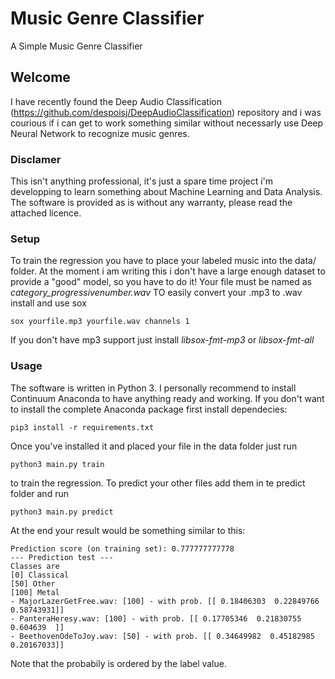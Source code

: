 # Music Genre Classifier
A Simple Music Genre Classifier

## Welcome
I have recently found the Deep Audio Classification (https://github.com/despoisj/DeepAudioClassification) repository
and i was courious if i can get to work something similar without necessarly use Deep Neural Network to recognize music genres.

### Disclamer
This isn't anything professional, it's just a spare time project i'm developping to learn something about Machine Learning and Data Analysis.
The software is provided as is without any warranty, please read the attached licence.

### Setup
To train the regression you have to place your labeled music into the data/ folder.
At the moment i am writing this i don't have a large enough dataset to provide a "good" model, so you have to do it!
Your file must be named as  *category_progressivenumber.wav*
TO easily convert your .mp3 to .wav install and use sox
```
sox yourfile.mp3 yourfile.wav channels 1
```
If you don't have mp3 support just install *libsox-fmt-mp3* or *libsox-fmt-all*


### Usage
The software is written in Python 3.
I personally recommend to install Continuum Anaconda to have anything ready and working.
If you don't want to install the complete Anaconda package first install dependecies:
```
pip3 install -r requirements.txt
```
Once you've installed it and placed your file in the data folder just run
```
python3 main.py train
```
to train the regression.
To predict your other files add them in te predict folder and run
```
python3 main.py predict
```
At the end your result would be something similar to this:
```
Prediction score (on training set): 0.777777777778
--- Prediction test ---
Classes are
[0] Classical
[50] Other
[100] Metal
- MajorLazerGetFree.wav: [100] - with prob. [[ 0.18406303  0.22849766  0.58743931]]
- PanteraHeresy.wav: [100] - with prob. [[ 0.17705346  0.21830755  0.604639  ]]
- BeethovenOdeToJoy.wav: [50] - with prob. [[ 0.34649982  0.45182985  0.20167033]]
```
Note that the probabily is ordered by the label value.

